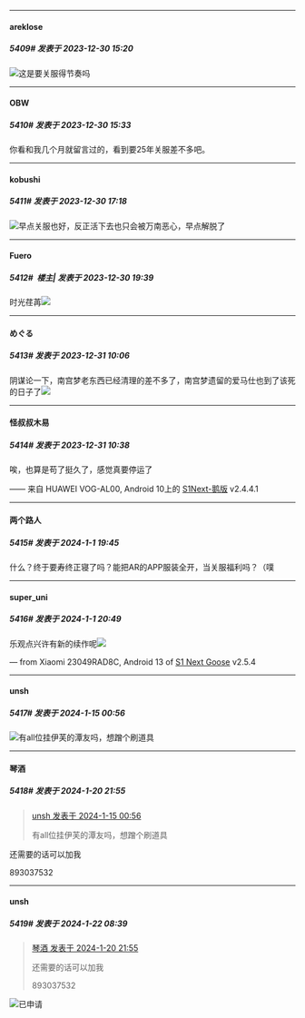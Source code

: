 
*****

####  areklose  
##### 5409#       发表于 2023-12-30 15:20

<img src="https://static.saraba1st.com/image/smiley/face2017/067.png" referrerpolicy="no-referrer">这是要关服得节奏吗


*****

####  OBW  
##### 5410#       发表于 2023-12-30 15:33

你看和我几个月就留言过的，看到要25年关服差不多吧。


*****

####  kobushi  
##### 5411#       发表于 2023-12-30 17:18

<img src="https://static.saraba1st.com/image/smiley/face2017/049.png" referrerpolicy="no-referrer">早点关服也好，反正活下去也只会被万南恶心，早点解脱了


*****

####  Fuero  
##### 5412#         楼主| 发表于 2023-12-30 19:39

时光荏苒<img src="https://static.saraba1st.com/image/smiley/face2017/018.png" referrerpolicy="no-referrer">


*****

####  めぐる  
##### 5413#       发表于 2023-12-31 10:06

阴谋论一下，南宫梦老东西已经清理的差不多了，南宫梦遗留的爱马仕也到了该死的日子了<img src="https://static.saraba1st.com/image/smiley/face2017/037.png" referrerpolicy="no-referrer">


*****

####  怪叔叔木易  
##### 5414#       发表于 2023-12-31 10:38

唉，也算是苟了挺久了，感觉真要停运了

—— 来自 HUAWEI VOG-AL00, Android 10上的 [S1Next-鹅版](https://github.com/ykrank/S1-Next/releases) v2.4.4.1


*****

####  两个路人  
##### 5415#       发表于 2024-1-1 19:45

什么？终于要寿终正寝了吗？能把AR的APP服装全开，当关服福利吗？（噗


*****

####  super_uni  
##### 5416#       发表于 2024-1-1 20:49

乐观点兴许有新的续作呢<img src="https://static.saraba1st.com/image/smiley/face2017/037.png" referrerpolicy="no-referrer">

— from Xiaomi 23049RAD8C, Android 13 of [S1 Next Goose](https://pan.baidu.com/s/1mi43uRm) v2.5.4

*****

####  unsh  
##### 5417#       发表于 2024-1-15 00:56

<img src="https://static.saraba1st.com/image/smiley/face2017/187.png" referrerpolicy="no-referrer">有all位挂伊芙的潭友吗，想蹭个刷道具

*****

####  琴酒  
##### 5418#       发表于 2024-1-20 21:55

<blockquote><a href="httphttps://bbs.saraba1st.com/2b/forum.php?mod=redirect&amp;goto=findpost&amp;pid=63650088&amp;ptid=1130963" target="_blank">unsh 发表于 2024-1-15 00:56</a>

有all位挂伊芙的潭友吗，想蹭个刷道具</blockquote>
还需要的话可以加我

893037532


*****

####  unsh  
##### 5419#       发表于 2024-1-22 08:39

<blockquote><a href="httphttps://bbs.saraba1st.com/2b/forum.php?mod=redirect&amp;goto=findpost&amp;pid=63716171&amp;ptid=1130963" target="_blank">琴酒 发表于 2024-1-20 21:55</a>

还需要的话可以加我

893037532</blockquote>
<img src="https://static.saraba1st.com/image/smiley/face2017/057.png" referrerpolicy="no-referrer">已申请

